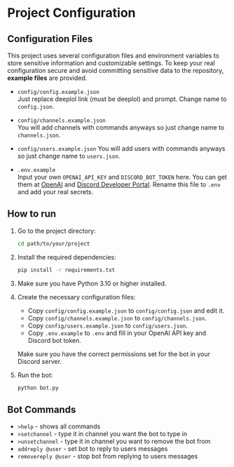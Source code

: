# Project Configuration


## Configuration Files

This project uses several configuration files and environment variables to store sensitive information and customizable settings. To keep your real configuration secure and avoid committing sensitive data to the repository, **example files** are provided.


- `config/config.example.json`  
  Just replace deeplol link (must be deeplol) and prompt. Change name to `config.json`.  

- `config/channels.example.json`  
  You will add channels with commands anyways so just change name to `channels.json`.

- `config/users.example.json`
  You will add users with commands anyways so just change name to `users.json`.


- `.env.example`  
  Input your own `OPENAI_API_KEY` and `DISCORD_BOT_TOKEN` here. You can get them at [OpenAI](https://platform.openai.com/signup) and [Discord Developer Portal](https://discord.com/developers/applications).
  Rename this file to `.env` and add your real secrets.

## How to run

1. Go to the project directory:
   ```bash
   cd path/to/your/project
   ```

2. Install the required dependencies:
   ```bash
   pip install -r requirements.txt
   ```
   
3. Make sure you have Python 3.10 or higher installed.


4. Create the necessary configuration files:
   - Copy `config/config.example.json` to `config/config.json` and edit it.
   - Copy `config/channels.example.json` to `config/channels.json`.
   - Copy `config/users.example.json` to `config/users.json`.
   - Copy `.env.example` to `.env` and fill in your OpenAI API key and Discord bot token.
   
   Make sure you have the correct permissions set for the bot in your Discord server.


5. Run the bot:
   ```bash
   python bot.py
   ```
   
## Bot Commands

- `>help` - shows all commands
- `>setchannel` - type it in channel you want the bot to type in
- `>unsetchannel` - type it in channel you want to remove the bot from
- `addreply @user` - set bot to reply to users messages
- `removereply @user` - stop bot from replying to users messages